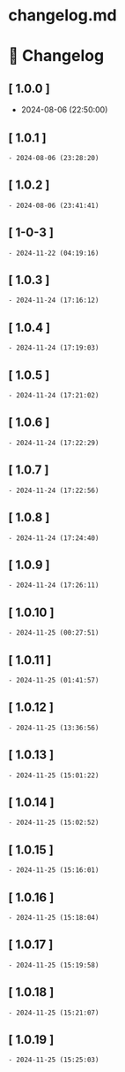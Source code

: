 # changelog.md

# 📝 Changelog

## \[ 1.0.0 \]
  - 2024-08-06 (22:50:00)

## \[ 1.0.1 \]
	- 2024-08-06 (23:28:20)

## \[ 1.0.2 \]
	- 2024-08-06 (23:41:41)
## \[ 1-0-3 \]
	- 2024-11-22 (04:19:16)

## \[ 1.0.3 \]
	- 2024-11-24 (17:16:12)

## \[ 1.0.4 \]
	- 2024-11-24 (17:19:03)

## \[ 1.0.5 \]
	- 2024-11-24 (17:21:02)

## \[ 1.0.6 \]
	- 2024-11-24 (17:22:29)

## \[ 1.0.7 \]
	- 2024-11-24 (17:22:56)

## \[ 1.0.8 \]
	- 2024-11-24 (17:24:40)

## \[ 1.0.9 \]
	- 2024-11-24 (17:26:11)

## \[ 1.0.10 \]
	- 2024-11-25 (00:27:51)

## \[ 1.0.11 \]
	- 2024-11-25 (01:41:57)

## \[ 1.0.12 \]
	- 2024-11-25 (13:36:56)

## \[ 1.0.13 \]
	- 2024-11-25 (15:01:22)

## \[ 1.0.14 \]
	- 2024-11-25 (15:02:52)

## \[ 1.0.15 \]
	- 2024-11-25 (15:16:01)

## \[ 1.0.16 \]
	- 2024-11-25 (15:18:04)

## \[ 1.0.17 \]
	- 2024-11-25 (15:19:58)

## \[ 1.0.18 \]
	- 2024-11-25 (15:21:07)

## \[ 1.0.19 \]
	- 2024-11-25 (15:25:03)
